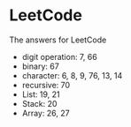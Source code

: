 # LeetCode
The answers for LeetCode

 - digit operation: 7, 66
 - binary: 67
 - character: 6, 8, 9, 76, 13, 14
 - recursive: 70
 - List: 19, 21
 - Stack: 20
 - Array: 26, 27
